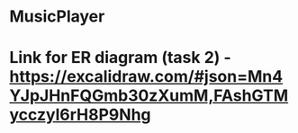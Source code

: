 # MusicPlayer
# Link for ER diagram (task 2) - https://excalidraw.com/#json=Mn4YJpJHnFQGmb30zXumM,FAshGTMycczyl6rH8P9Nhg
